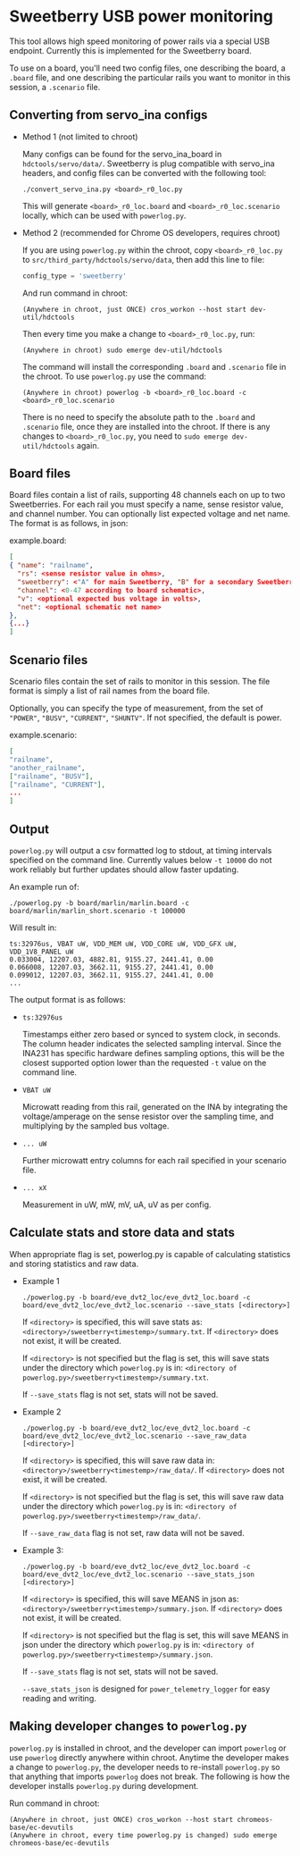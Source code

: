 # Sweetberry USB power monitoring

This tool allows high speed monitoring of power rails via a special USB
endpoint. Currently this is implemented for the Sweetberry board.

To use on a board, you'll need two config files, one describing the board, a
`.board` file, and one describing the particular rails you want to monitor in
this session, a `.scenario` file.

## Converting from servo_ina configs

- Method 1 (not limited to chroot)

  Many configs can be found for the servo_ina_board in `hdctools/servo/data/`.
  Sweetberry is plug compatible with servo_ina headers, and config files can be
  converted with the following tool:

  ```
  ./convert_servo_ina.py <board>_r0_loc.py
  ```

  This will generate `<board>_r0_loc.board` and `<board>_r0_loc.scenario`
  locally, which can be used with `powerlog.py`.

- Method 2 (recommended for Chrome OS developers, requires chroot)

  If you are using `powerlog.py` within the chroot, copy `<board>_r0_loc.py` to
  `src/third_party/hdctools/servo/data`, then add this line to file:

  ```python
  config_type = 'sweetberry'
  ```

  And run command in chroot:

  ```
  (Anywhere in chroot, just ONCE) cros_workon --host start dev-util/hdctools
  ```

  Then every time you make a change to `<board>_r0_loc.py`, run:

  ```
  (Anywhere in chroot) sudo emerge dev-util/hdctools
  ```

  The command will install the corresponding `.board` and `.scenario` file in
  the chroot. To use `powerlog.py` use the command:

  ```
  (Anywhere in chroot) powerlog -b <board>_r0_loc.board -c <board>_r0_loc.scenario
  ```

  There is no need to specify the absolute path to the `.board` and `.scenario`
  file, once they are installed into the chroot. If there is any changes to
  `<board>_r0_loc.py`, you need to `sudo emerge dev-util/hdctools` again.

## Board files

Board files contain a list of rails, supporting 48 channels each on up to two
Sweetberries. For each rail you must specify a name, sense resistor value, and
channel number. You can optionally list expected voltage and net name.
The format is as follows, in json:

example.board:

```json
[
{ "name": "railname",
  "rs": <sense resistor value in ohms>,
  "sweetberry": <"A" for main Sweetberry, "B" for a secondary Sweetberry>,
  "channel": <0-47 according to board schematic>,
  "v": <optional expected bus voltage in volts>,
  "net": <optional schematic net name>
},
{...}
]
```

## Scenario files

Scenario files contain the set of rails to monitor in this session. The file
format is simply a list of rail names from the board file.

Optionally, you can specify the type of measurement, from the set of
`"POWER"`, `"BUSV"`, `"CURRENT"`, `"SHUNTV"`. If not specified, the default is
power.

example.scenario:

```json
[
"railname",
"another_railname",
["railname", "BUSV"],
["railname", "CURRENT"],
...
]
```

## Output

`powerlog.py` will output a csv formatted log to stdout, at timing intervals
specified on the command line. Currently values below `-t 10000` do not work
reliably but further updates should allow faster updating.

An example run of:

```
./powerlog.py -b board/marlin/marlin.board -c board/marlin/marlin_short.scenario -t 100000
```

Will result in:
```
ts:32976us, VBAT uW, VDD_MEM uW, VDD_CORE uW, VDD_GFX uW, VDD_1V8_PANEL uW
0.033004, 12207.03, 4882.81, 9155.27, 2441.41, 0.00
0.066008, 12207.03, 3662.11, 9155.27, 2441.41, 0.00
0.099012, 12207.03, 3662.11, 9155.27, 2441.41, 0.00
...
```

The output format is as follows:

- `ts:32976us`

  Timestamps either zero based or synced to system clock, in seconds. The column
  header indicates the selected sampling interval. Since the INA231 has specific
  hardware defines sampling options, this will be the closest supported option
  lower than the requested `-t` value on the command line.

- `VBAT uW`

  Microwatt reading from this rail, generated on the INA by integrating the
  voltage/amperage on the sense resistor over the sampling time, and multiplying
  by the sampled bus voltage.

- `... uW`

  Further microwatt entry columns for each rail specified in your scenario file.

- `... xX`

  Measurement in uW, mW, mV, uA, uV as per config.

## Calculate stats and store data and stats

When appropriate flag is set, powerlog.py is capable of calculating statistics
and storing statistics and raw data.

- Example 1

  ```
  ./powerlog.py -b board/eve_dvt2_loc/eve_dvt2_loc.board -c board/eve_dvt2_loc/eve_dvt2_loc.scenario --save_stats [<directory>]
  ```

  If `<directory>` is specified, this will save stats as:
  `<directory>/sweetberry<timestemp>/summary.txt`.
  If `<directory>` does not exist, it will be created.

  If `<directory>` is not specified but the flag is set, this will save stats
  under the directory which `powerlog.py` is in:
  `<directory of powerlog.py>/sweetberry<timestemp>/summary.txt`.

  If `--save_stats` flag is not set, stats will not be saved.

- Example 2

  ```
  ./powerlog.py -b board/eve_dvt2_loc/eve_dvt2_loc.board -c board/eve_dvt2_loc/eve_dvt2_loc.scenario --save_raw_data [<directory>]
  ```

  If `<directory>` is specified, this will save raw data in:
  `<directory>/sweetberry<timestemp>/raw_data/`.
  If `<directory>` does not exist, it will be created.

  If `<directory>` is not specified but the flag is set, this will save raw data
  under the directory which `powerlog.py` is in:
  `<directory of powerlog.py>/sweetberry<timestemp>/raw_data/`.

  If `--save_raw_data` flag is not set, raw data will not be saved.

- Example 3:

  ```
  ./powerlog.py -b board/eve_dvt2_loc/eve_dvt2_loc.board -c board/eve_dvt2_loc/eve_dvt2_loc.scenario --save_stats_json [<directory>]
  ```

  If `<directory>` is specified, this will save MEANS in json as:
  `<directory>/sweetberry<timestemp>/summary.json`.
  If `<directory>` does not exist, it will be created.

  If `<directory>` is not specified but the flag is set, this will save MEANS in
  json under the directory which `powerlog.py` is in:
  `<directory of powerlog.py>/sweetberry<timestemp>/summary.json`.

  If `--save_stats` flag is not set, stats will not be saved.

  `--save_stats_json` is designed for `power_telemetry_logger` for easy reading
  and writing.

## Making developer changes to `powerlog.py`

`powerlog.py` is installed in chroot, and the developer can import `powerlog` or
use `powerlog` directly anywhere within chroot. Anytime the developer makes a
change to `powerlog.py`, the developer needs to re-install `powerlog.py` so that
anything that imports `powerlog` does not break. The following is how the
developer installs `powerlog.py` during development.

Run command in chroot:

```
(Anywhere in chroot, just ONCE) cros_workon --host start chromeos-base/ec-devutils
(Anywhere in chroot, every time powerlog.py is changed) sudo emerge chromeos-base/ec-devutils
```
